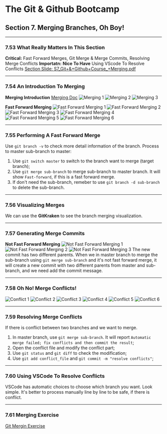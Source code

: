 # The Git & Github Bootcamp

## Section 7. Merging Branches, Oh Boy!
---
### 7.53 What Really Matters In This Section
**Critical:** Fast Forward Merges, Git Merge & Merge Commits, Resolving Merge Conflicts
**Importatn:** 
**Nice To Have** Using VScode To Resolve Conflicts
[Section Slide: S7_Git+&+Github+Course_+Merging.pdf](doc/S7_Git+&+Github+Course_+Merging.pdf)

----

### 7.54 An Introduction To Merging

**Merging Introduction** [Merging Doc](https://git-scm.com/docs/git-merge)
![Merging 1](img/54_1_Merging_1.png "Merging 1")
![Merging 2](img/54_2_Merging_2.png "Merging 2")
![Merging 3](img/54_3_Merging_3.png "Merging 3")

**Fast Forward Merging** 
![Fast Forward Merging 1](img/54_4_FastForwardMerging_1.png "Fast Forward Merging 1")
![Fast Forward Merging 2](img/54_5_FastForwardMerging_2.png "Fast Forward Merging 2")
![Fast Forward Merging 3](img/54_6_FastForwardMerging_3.png "Fast Forward Merging 3")
![Fast Forward Merging 4](img/54_7_FastForwardMerging_4.png "Fast Forward Merging 4")
![Fast Forward Merging 5](img/54_8_FastForwardMerging_5.png "Fast Forward Merging 5")
![Fast Forward Merging 6](img/54_9_FastForwardMerging_6.png "Fast Forward Merging 6")

----

### 7.55 Performing A Fast Forward Merge
Use `git branch -v` to check more detail information of the branch.
Process to master sub-branch to master:
1. Use `git switch master` to switch to the branch want to merge (target branch);
2. Use `git merge sub-branch` to merge sub-branch to master branch. It will show `Fast-forward`, if this is a fast forward merge.
3. If don't need the sub-branch, remeber to use `git branch -d sub-branch` to delete the sub-branch.

----

### 7.56 Visualizing Merges
We can use the **GitKraken** to see the branch merging visualization.

----

### 7.57 Generating Merge Commits
**Not Fast Forward Merging** 
![Not Fast Forward Merging 1](img/57_1_NotFastForwardMerging_1.png "Not Fast Forward Merging 1")
![Not Fast Forward Merging 2](img/57_2_NotFastForwardMerging_2.png "Not Fast Forward Merging 2")
![Not Fast Forward Merging 3](img/57_3_NotFastForwardMerging_3.png "Not Fast Forward Merging 3")
The new commit has two different parents.
When we in master branch to merge the sub-branch using `git merge sub-branch` and it's not fast forward merge, it will create a new commit with two different parents from master and sub-branch, and we need add the commit message. 

----

### 7.58 Oh No! Merge Conflicts!
![Conflict 1](img/58_1_Conflict_1.png "Conflict 1")
![Conflict 2](img/58_2_Conflict_2.png "Conflict 2")
![Conflict 3](img/58_3_Conflict_3.png "Conflict 3")
![Conflict 4](img/58_4_Conflict_4.png "Conflict 4")
![Conflict 5](img/58_5_Conflict_5.png "Conflict 5")
![Conflict 6](img/58_6_Conflict_6.png "Conflict 6")

----

### 7.59 Resolving Merge Conflicts
If there is conflict between two branches and we want to merge.
1. In master branch, use `git merge sub-branch`. It will report `Automatic merge failed; fix conflicts and then commit the result`;
2. Open the conflict file and modify the conflict part;
3. Use `git status` and `git diff` to check the modification;
4. Use `git add conflict_file` and `git commit -m "resolve conflicts"`;

----

### 7.60 Using VSCode To Resolve Conflicts
 VSCode has automatic choices to choose which branch you want. Look simple. It's better to process manually line by line to be safe, if there is conflict.

----

### 7.61 Merging Exercise
[Git Mergin Exercise](https://plum-poppy-0ea.notion.site/Git-Merging-Exercise-0236a17f04c847159a38f5efa978ce2c)
